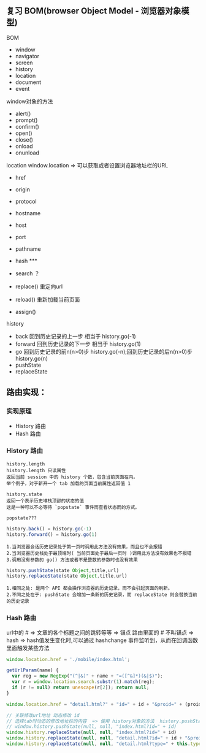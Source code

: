 ## 复习 BOM(browser Object Model - 浏览器对象模型)

BOM
  - window
  - navigator
  - screen
  - history
  - location
  - document
  - event

window对象的方法
  - alert()
  - prompt()
  - confirm()
  - open()
  - close()
  - onload
  - onunload

location  window.location => 可以获取或者设置浏览器地址栏的URL
  - href
  - origin
  - protocol
  - hostname
  - host
  - port
  - pathname
  - hash      ***
  - search ？

  - replace() 重定向url
  - reload()  重新加载当前页面
  - assign()
  
history
  - back      回到历史记录的上一步 相当于 history.go(-1)
  - forward   回到历史记录的下一步 相当于 history.go(1)
  - go        回到历史记录的前n(n>0)步 history.go(-n);回到历史记录的后n(n>0)步 history.go(n)
  - pushState
  - replaceState


## 路由实现：
### 实现原理
- History 路由
- Hash 路由

### History 路由
```
history.length
history.length 只读属性
返回当前 session 中的 history 个数，包含当前页面在内。
举个例子，对于新开一个 tab 加载的页面当前属性返回值 1 

history.state
返回一个表示历史堆栈顶部的状态的值
这是一种可以不必等待 `popstate` 事件而查看状态而的方式。

popstate???
```

```javascript
history.back() = history.go(-1)
history.forward() = history.go(1)
```
```
1.当浏览器会话历史记录处于第一页时调用此方法没有效果，而且也不会报错
2.当浏览器历史栈处于最顶端时( 当前页面处于最后一页时 )调用此方法没有效果也不报错
3.调用没有参数的 go() 方法或者不是整数的参数时也没有效果
```

```javascript
history.pushState(state Object,title,url)
history.replaceState(state Object,title,url)
```
```
1.相同之处: 是两个 API 都会操作浏览器的历史记录，而不会引起页面的刷新。
2.不同之处在于: pushState 会增加一条新的历史记录，而 replaceState 则会替换当前的历史记录
```

### Hash 路由
url中的 # => 文章的各个标题之间的跳转等等 => 锚点
路由里面的 # 不叫锚点 => hash => hash值发生变化时,可以通过 hashchange 事件监听到，从而在回调函数里面触发某些方法

```javascript
window.location.href = './mobile/index.html';

getUrlParam(name) {
  var reg = new RegExp("(^|&)" + name + "=([^&]*)(&|$)");
  var r = window.location.search.substr(1).match(reg);
  if (r != null) return unescape(r[2]); return null;
}

window.location.href = "detail.html?" + "id=" + id + "&proid=" + (proid - 1)

// 关联修改url地址 动态修改 id
// 选择tab时动态的修改地址栏的内容  => 使用 history对象的方法  history.pushState 或者 history.replaceState
// window.history.pushState(null, null, "index.html?id=" + id)
window.history.replaceState(null, null, "index.html?id=" + id)
window.history.replaceState(null, null, "detail.html?id=" + id + "&proid=" + proid)
window.history.replaceState(null, null, "detail.html?type=" + this.type + "&id=" + this.id)
```